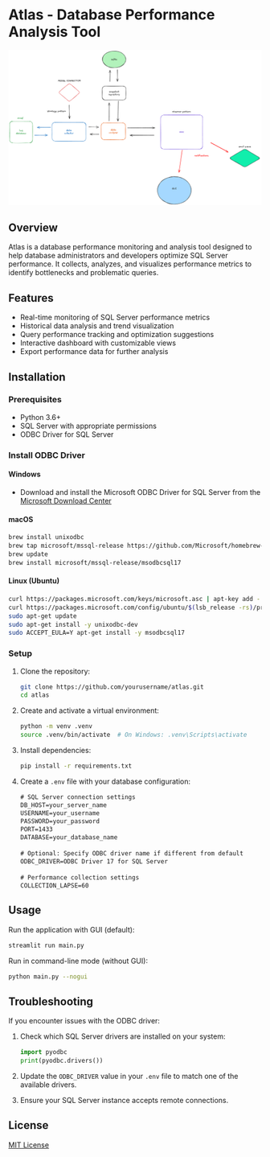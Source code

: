 # Atlas - Database Performance Analysis Tool

![Atlas Logo](image.png)

## Overview

Atlas is a database performance monitoring and analysis tool designed to help database administrators and developers optimize SQL Server performance. It collects, analyzes, and visualizes performance metrics to identify bottlenecks and problematic queries.

## Features

- Real-time monitoring of SQL Server performance metrics
- Historical data analysis and trend visualization
- Query performance tracking and optimization suggestions
- Interactive dashboard with customizable views
- Export performance data for further analysis

## Installation

### Prerequisites

- Python 3.6+
- SQL Server with appropriate permissions
- ODBC Driver for SQL Server

### Install ODBC Driver

#### Windows
- Download and install the Microsoft ODBC Driver for SQL Server from the [Microsoft Download Center](https://docs.microsoft.com/en-us/sql/connect/odbc/download-odbc-driver-for-sql-server)

#### macOS
```bash
brew install unixodbc
brew tap microsoft/mssql-release https://github.com/Microsoft/homebrew-mssql-release
brew update
brew install microsoft/mssql-release/msodbcsql17
```

#### Linux (Ubuntu)
```bash
curl https://packages.microsoft.com/keys/microsoft.asc | apt-key add -
curl https://packages.microsoft.com/config/ubuntu/$(lsb_release -rs)/prod.list > /etc/apt/sources.list.d/mssql-release.list
sudo apt-get update
sudo apt-get install -y unixodbc-dev
sudo ACCEPT_EULA=Y apt-get install -y msodbcsql17
```

### Setup

1. Clone the repository:
   ```bash
   git clone https://github.com/yourusername/atlas.git
   cd atlas
   ```

2. Create and activate a virtual environment:
   ```bash
   python -m venv .venv
   source .venv/bin/activate  # On Windows: .venv\Scripts\activate
   ```

3. Install dependencies:
   ```bash
   pip install -r requirements.txt
   ```

4. Create a `.env` file with your database configuration:
   ```
   # SQL Server connection settings
   DB_HOST=your_server_name
   USERNAME=your_username
   PASSWORD=your_password
   PORT=1433
   DATABASE=your_database_name
   
   # Optional: Specify ODBC driver name if different from default
   ODBC_DRIVER=ODBC Driver 17 for SQL Server
   
   # Performance collection settings
   COLLECTION_LAPSE=60
   ```

## Usage

Run the application with GUI (default):
```bash
streamlit run main.py
```

Run in command-line mode (without GUI):
```bash
python main.py --nogui
```

## Troubleshooting

If you encounter issues with the ODBC driver:

1. Check which SQL Server drivers are installed on your system:
   ```python
   import pyodbc
   print(pyodbc.drivers())
   ```

2. Update the `ODBC_DRIVER` value in your `.env` file to match one of the available drivers.

3. Ensure your SQL Server instance accepts remote connections.

## License

[MIT License](LICENSE)
